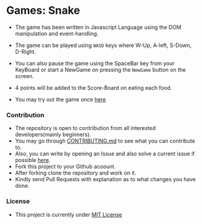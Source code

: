 # Games: Snake
- The game has been written in Javascript Language using the DOM manipulation and event-handling.
- The game can be played using ```WASD``` keys where W-Up, A-left, S-Down, D-Right.
- You can also pause the game using the SpaceBar key from your KeyBoard or start a NewGame on pressing the ```NewGame``` button on the screen.
- 4 points will be added to the Score-Board on eating each food.

- You may try out the game once [here](https://prakamya-mishra.github.io/javascript-snake-game/)

### Contribution

- The repository is open to contribution from all interested developers(mainly beginners).
- You may go through [CONTRIBUTING.md]() to see what you can contribute to.
- Also, you can write by opening an Issue and also solve a current issue if possible [here](https://github.com/prakamya-mishra/javascript-snake-game/issues).
- Fork this project to your Github acoount.
- After forking clone the repository and work on it.
- Kindly send Pull Requests with explanation as to what changes you have done.

### License
- This project is currently under [MIT License](https://github.com/prakamya-mishra/javascript-snake-game/blob/master/LICENSE)
